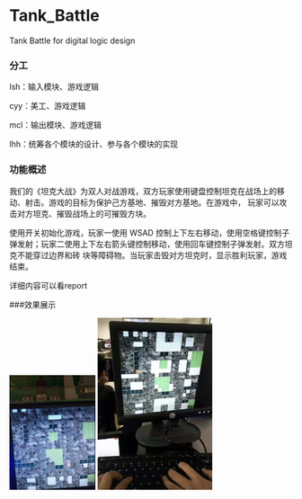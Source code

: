 # Tank_Battle
Tank Battle  for digital logic design


### 分工
lsh：输入模块、游戏逻辑 

cyy：美工、游戏逻辑

mcl：输出模块、游戏逻辑

lhh：统筹各个模块的设计、参与各个模块的实现

### 功能概述

我们的《坦克大战》为双人对战游戏，双方玩家使用键盘控制坦克在战场上的移动、射击。游戏的目标为保护己方基地、摧毁对方基地。在游戏中， 玩家可以攻击对方坦克、摧毁战场上的可摧毁方块。

使用开关初始化游戏，玩家一使用 WSAD 控制上下左右移动，使用空格键控制子弹发射；玩家二使用上下左右箭头键控制移动，使用回车键控制子弹发射。双方坦克不能穿过边界和砖 块等障碍物。当玩家击毁对方坦克时，显示胜利玩家，游戏结束。

详细内容可以看report

###效果展示

<img src="img/IMG_2986.jpg" alt="IMG_2986" style="zoom:20%;" />

<img src="img/IMG_70BD7742F918-1.jpg" alt="IMG_70BD7742F918-1" style="zoom:30%;" />
